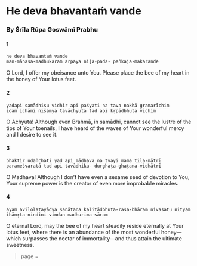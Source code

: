 # He deva bhavantaṁ vande

### By Śrīla Rūpa Goswāmī Prabhu

#### 1

    he deva bhavantaṁ vande
    man-mānasa-madhukaram arpaya nija-pada- paṅkaja-makarande

O Lord, I offer my obeisance unto You. Please place the bee of my heart in the honey of Your lotus feet.

#### 2

    yadapi samādhiṣu vidhir api paśyati na tava nakhā gramarīchim
    idam ichāmi niśamya tavāchyuta tad api kṛpādbhuta vīchim

O Achyuta! Although even Brahmā, in samādhi, cannot see the lustre of the tips of Your toenails, I have heard of the waves of Your wonderful mercy and I desire to see it.

#### 3

    bhaktir udañchati yad api mādhava na tvayi mama tila-mātrī parameśvaratā tad api tavādhika- durghaṭa-ghaṭana-vidhātrī

O Mādhava! Although I don’t have even a sesame seed of devotion to You, Your supreme power is the creator of even more improbable miracles.

#### 4

    ayam avilolatayādya sanātana kalitādbhuta-rasa-bhāram nivasatu nityam ihāmṛta-nindini vindan madhurima-sāram

O eternal Lord, may the bee of my heart steadily reside eternally at Your lotus feet, where there is an abundance of the most wonderful honey—which surpasses the nectar of immortality—and thus attain the ultimate sweetness.


> page = 
